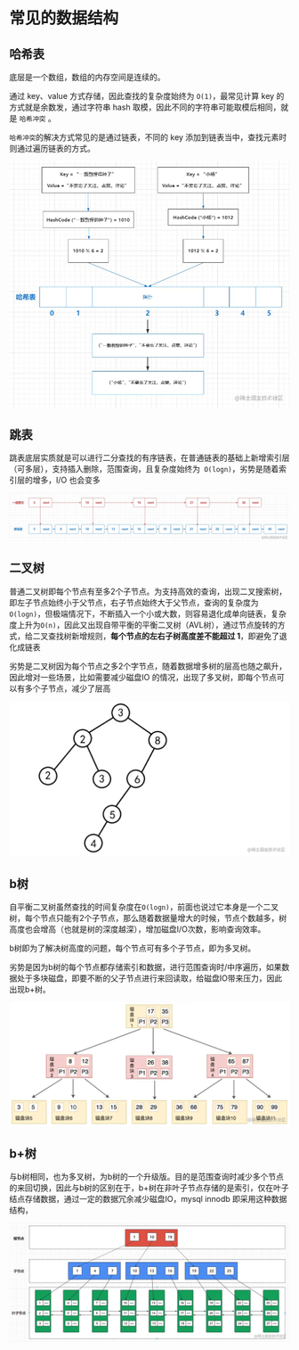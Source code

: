 # 常见的数据结构



## 哈希表

底层是一个数组，数组的内存空间是连续的。

通过 key、value 方式存储，因此查找的复杂度始终为  `O(1)`，最常见计算 key 的方式就是余数发，通过字符串 hash 取模，因此不同的字符串可能取模后相同，就是 `哈希冲突` 。

`哈希冲突`的解决方式常见的是通过链表，不同的 key 添加到链表当中，查找元素时则通过遍历链表的方式。

![2ad0c1a1eee7443884e693b291e21b37_tplv-k3u1fbpfcp-zoom-in-crop-mark_3024_0_0_0](images/2ad0c1a1eee7443884e693b291e21b37_tplv-k3u1fbpfcp-zoom-in-crop-mark_3024_0_0_0.webp)

## 跳表

跳表底层实质就是可以进行二分查找的有序链表，在普通链表的基础上新增索引层（可多层），支持插入删除，范围查询，且复杂度始终为` O(logn)`，劣势是随着索引层的增多，I/O 也会变多



![c477f2475cdf431a97d8e3c200a6396f_tplv-k3u1fbpfcp-zoom-in-crop-mark_3024_0_0_0](images/c477f2475cdf431a97d8e3c200a6396f_tplv-k3u1fbpfcp-zoom-in-crop-mark_3024_0_0_0.webp)



## 二叉树

普通二叉树即每个节点有至多2个子节点。为支持高效的查询，出现二叉搜索树，即左子节点始终小于父节点，右子节点始终大于父节点，查询的复杂度为`O(logn)`，但极端情况下，不断插入一个小或大数，则容易退化成单向链表，复杂度上升为`O(n)`，因此又出现自带平衡的平衡二叉树（AVL树），通过节点旋转的方式，给二叉查找树新增规则，**每个节点的左右子树高度差不能超过 1**，即避免了退化成链表

劣势是二叉树因为每个节点之多2个字节点，随着数据增多树的层高也随之飙升，因此增对一些场景，比如需要减少磁盘IO 的情况，出现了多叉树，即每个节点可以有多个子节点，减少了层高

![70bfc6eb1b6546068776bfe4e0c5f5e9_tplv-k3u1fbpfcp-zoom-in-crop-mark_3024_0_0_0](images/70bfc6eb1b6546068776bfe4e0c5f5e9_tplv-k3u1fbpfcp-zoom-in-crop-mark_3024_0_0_0.webp)



## b树

自平衡二叉树虽然查找的时间复杂度在`O(logn)`，前面也说过它本身是一个二叉树，每个节点只能有2个子节点，那么随着数据量增大的时候，节点个数越多，树高度也会增高（也就是树的深度越深），增加磁盘I/O次数，影响查询效率。

b树即为了解决树高度的问题，每个节点可有多个子节点，即为多叉树。

劣势是因为b树的每个节点都存储索引和数据，进行范围查询时/中序遍历，如果数据处于多块磁盘，即要不断的父子节点进行来回读取，给磁盘IO带来压力，因此出现b+树。

![25b73d56a3a64db4bfcdeca4f18c0a7e_tplv-k3u1fbpfcp-zoom-in-crop-mark_3024_0_0_0](images/25b73d56a3a64db4bfcdeca4f18c0a7e_tplv-k3u1fbpfcp-zoom-in-crop-mark_3024_0_0_0.webp)

## b+树

与b树相同，也为多叉树，为b树的一个升级版。目的是范围查询时减少多个节点的来回切换，因此与b树的区别在于，b+树在非叶子节点存储的是索引，仅在叶子结点存储数据，通过一定的数据冗余减少磁盘IO，mysql innodb 即采用这种数据结构，



![9b4ee846dc324e01859fca5fedfed38d_tplv-k3u1fbpfcp-zoom-in-crop-mark_3024_0_0_0](images/9b4ee846dc324e01859fca5fedfed38d_tplv-k3u1fbpfcp-zoom-in-crop-mark_3024_0_0_0.webp)

